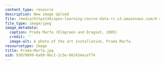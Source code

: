 ```yaml
---
content_type: resource
description: New image Upload
file: /media/https%3A/open-learning-course-data-rc.s3.amazonaws.com/4-s67-landscape-experience-seminar-in-land-art-fall-2016/930790996a999bc21c5eb02434acef74_Prada-Marfa.jpg
file_type: image/jpeg
image_metadata:
  caption: Prada Marfa (Elmgreen and Dragset, 2005)
  credit: ''
  image-alt: A photo of the art installation, Prada Marfa.
resourcetype: Image
title: Prada-Marfa.jpg
uid: 93079099-6a99-9bc2-1c5e-b02434acef74
---
```

